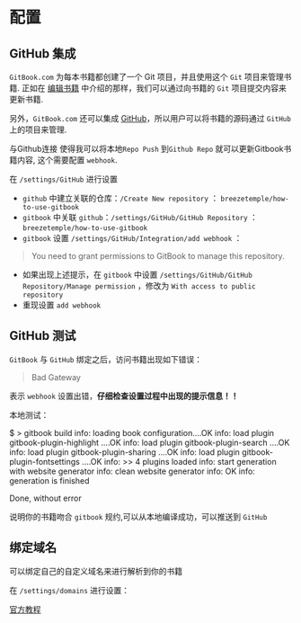 # 配置

## GitHub 集成

`GitBook.com` 为每本书籍都创建了一个 Git 项目，并且使用这个 `Git` 项目来管理书籍.
正如在 [编辑书籍](/edit.html) 中介绍的那样，我们可以通过向书籍的 `Git` 项目提交内容来更新书籍.

另外，`GitBook.com` 还可以集成 [GitHub](https://github.com)，所以用户可以将书籍的源码通过 `GitHub` 上的项目来管理.

与Github连接 使得我可以将本地`Repo Push` 到`Github Repo` 就可以更新Gitbook书籍内容, 这个需要配置 `webhook`.

在 `/settings/GitHub` 进行设置

* `github` 中建立关联的仓库：`/Create New repository` ： `breezetemple/how-to-use-gitbook`
* `gitbook` 中关联 `github`：`/settings/GitHub/GitHub Repository` ： `breezetemple/how-to-use-gitbook`
* `gitbook` 设置 `/settings/GitHub/Integration/add webhook` ： 
>  You need to grant permissions to GitBook to manage this repository. 
* 如果出现上述提示，在 `gitbook` 中设置 `/settings/GitHub/GitHub Repository/Manage permission` ，修改为 `With access to public repository`
* 重现设置 `add webhook`

## GitHub 测试

`GitBook` 与 `GitHub` 绑定之后，访问书籍出现如下错误：

>Bad Gateway

表示 `webhook` 设置出错，**仔细检查设置过程中出现的提示信息！！**

本地测试：

$ > gitbook build
info: loading book configuration....OK 
info: load plugin gitbook-plugin-highlight ....OK 
info: load plugin gitbook-plugin-search ....OK 
info: load plugin gitbook-plugin-sharing ....OK 
info: load plugin gitbook-plugin-fontsettings ....OK 
info: >> 4 plugins loaded 
info: start generation with website generator 
info: clean website generator
info: OK 
info: generation is finished 

Done, without error

说明你的书籍吻合 `gitbook` 规约,可以从本地编译成功，可以推送到 `GitHub`


## 绑定域名

可以绑定自己的自定义域名来进行解析到你的书籍

在 `/settings/domains` 进行设置：

[官方教程](https://help.gitbook.com/books/can-i-use-custom-domain.html)
